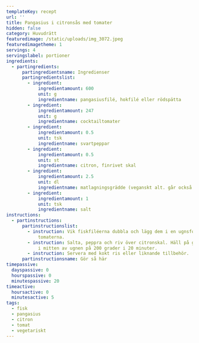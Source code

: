 ```yaml
---
templateKey: recept
url: ''
title: Pangasius i citronsås med tomater
hidden: false
category: Huvudrätt
featuredimage: /static/uploads/img_3072.jpeg
featuredimagetheme: 1
servings: 4
servingslabel: portioner
ingredients:
  - partingredients:
      partingredientsname: Ingredienser
      partingredientslist:
        - ingredient:
            ingredientamount: 600
            unit: g
            ingredientname: pangasiusfilé, hokfilé eller rödspätta
        - ingredient:
            ingredientamount: 247
            unit: g
            ingredientname: cocktailtomater
        - ingredient:
            ingredientamount: 0.5
            unit: tsk
            ingredientname: svartpeppar
        - ingredient:
            ingredientamount: 0.5
            unit: st
            ingredientname: citron, finrivet skal
        - ingredient:
            ingredientamount: 2.5
            unit: dl
            ingredientname: matlagningsgrädde (veganskt alt. går också bra)
        - ingredient:
            ingredientamount: 1
            unit: tsk
            ingredientname: salt
instructions:
  - partinstructions:
      partinstructionslist:
        - instruction: Vik fiskfiléerna dubbla och lägg dem i en ugnsform tillsammans med
            tomaterna.
        - instruction: Salta, peppra och riv över citronskal. Häll på grädden och ställ in
            i mitten av ugnen på 200 grader i 20 minuter.
        - instruction: Servera med kokt ris eller liknande tillbehör.
      partinstructionsname: Gör så här
timepassive:
  dayspassive: 0
  hourspassive: 0
  minutespassive: 20
timeactive:
  hoursactive: 0
  minutesactive: 5
tags:
  - fisk
  - pangasius
  - citron
  - tomat
  - vegetariskt
---
```

